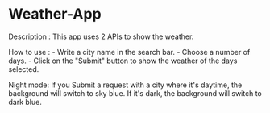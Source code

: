 # Weather-App
Description : This app uses 2 APIs to show the weather.

How to use :
    - Write a city name in the search bar.
    - Choose a number of days.
    - Click on the "Submit" button to show the weather of the days selected.

Night mode: If you Submit a request with a city where it's daytime, the background will switch to sky blue. If it's dark, the background will switch to dark blue.